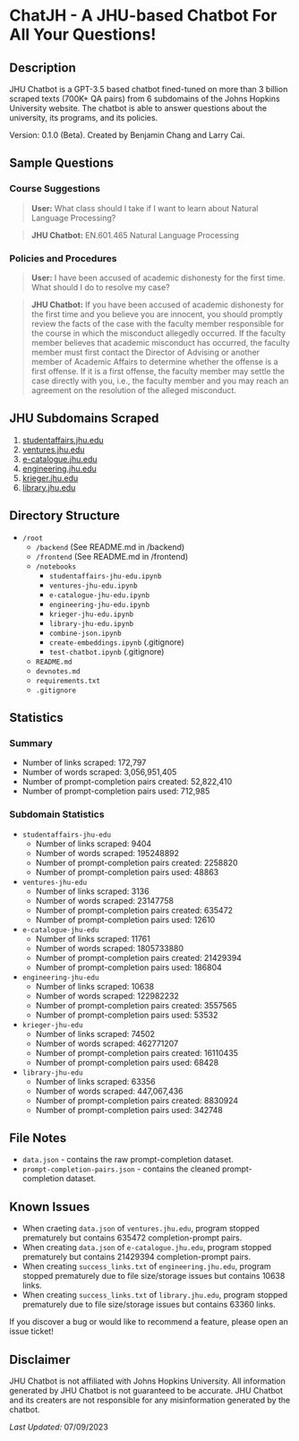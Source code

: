 # ChatJH - A JHU-based Chatbot For All Your Questions!

## Description

JHU Chatbot is a GPT-3.5 based chatbot fined-tuned on more than 3 billion scraped texts (700K+ QA pairs) from 6 subdomains of the Johns Hopkins University website. The chatbot is able to answer questions about the university, its programs, and its policies.

Version: 0.1.0 (Beta). Created by Benjamin Chang and Larry Cai.

## Sample Questions

### Course Suggestions

> **User:** What class should I take if I want to learn about Natural Language Processing?

> **JHU Chatbot:** EN.601.465 Natural Language Processing

### Policies and Procedures

> **User:** I have been accused of academic dishonesty for the first time. What should I do to resolve my case?

> **JHU Chatbot:** If you have been accused of academic dishonesty for the first time and you believe you are innocent, you should promptly review the facts of the case with the faculty member responsible for the course in which the misconduct allegedly occurred. If the faculty member believes that academic misconduct has occurred, the faculty member must first contact the Director of Advising or another member of Academic Affairs to determine whether the offense is a first offense. If it is a first offense, the faculty member may settle the case directly with you, i.e., the faculty member and you may reach an agreement on the resolution of the alleged misconduct.

## JHU Subdomains Scraped

1. [studentaffairs.jhu.edu](https://studentaffairs.jhu.edu/)
2. [ventures.jhu.edu](https://ventures.jhu.edu/)
3. [e-catalogue.jhu.edu](https://e-catalogue.jhu.edu/)
4. [engineering.jhu.edu](https://engineering.jhu.edu/)
5. [krieger.jhu.edu](https://krieger.jhu.edu/)
6. [library.jhu.edu](https://library.jhu.edu/)

## Directory Structure

- `/root`
  - `/backend` (See README.md in /backend)
  - `/frontend` (See README.md in /frontend)
  - `/notebooks`
    - `studentaffairs-jhu-edu.ipynb`
    - `ventures-jhu-edu.ipynb`
    - `e-catalogue-jhu-edu.ipynb`
    - `engineering-jhu-edu.ipynb`
    - `krieger-jhu-edu.ipynb`
    - `library-jhu-edu.ipynb`
    - `combine-json.ipynb`
    - `create-embeddings.ipynb` (.gitignore)
    - `test-chatbot.ipynb` (.gitignore)
  - `README.md`
  - `devnotes.md`
  - `requirements.txt`
  - `.gitignore`

## Statistics

### Summary

- Number of links scraped: 172,797
- Number of words scraped: 3,056,951,405
- Number of prompt-completion pairs created: 52,822,410
- Number of prompt-completion pairs used: 712,985

### Subdomain Statistics

- `studentaffairs-jhu-edu`
  - Number of links scraped: 9404
  - Number of words scraped: 195248892
  - Number of prompt-completion pairs created: 2258820
  - Number of prompt-completion pairs used: 48863
- `ventures-jhu-edu`
  - Number of links scraped: 3136
  - Number of words scraped: 23147758
  - Number of prompt-completion pairs created: 635472
  - Number of prompt-completion pairs used: 12610
- `e-catalogue-jhu-edu`
  - Number of links scraped: 11761
  - Number of words scraped: 1805733880
  - Number of prompt-completion pairs created: 21429394
  - Number of prompt-completion pairs used: 186804
- `engineering-jhu-edu`
  - Number of links scraped: 10638
  - Number of words scraped: 122982232
  - Number of prompt-completion pairs created: 3557565
  - Number of prompt-completion pairs used: 53532
- `krieger-jhu-edu`
  - Number of links scraped: 74502
  - Number of words scraped: 462771207
  - Number of prompt-completion pairs created: 16110435
  - Number of prompt-completion pairs used: 68428
- `library-jhu-edu`
  - Number of links scraped: 63356
  - Number of words scraped: 447,067,436
  - Number of prompt-completion pairs created: 8830924
  - Number of prompt-completion pairs used: 342748

## File Notes

- `data.json` - contains the raw prompt-completion dataset.
- `prompt-completion-pairs.json` - contains the cleaned prompt-completion dataset.

## Known Issues

- When craeting `data.json` of `ventures.jhu.edu`, program stopped prematurely but contains 635472 completion-prompt pairs.
- When creating `data.json` of `e-catalogue.jhu.edu`, program stopped prematurely but contains 21429394 completion-prompt pairs.
- When creating `success_links.txt` of `engineering.jhu.edu`, program stopped prematurely due to file size/storage issues but contains 10638 links.
- When creating `success_links.txt` of `library.jhu.edu`, program stopped prematurely due to file size/storage issues but contains 63360 links.

If you discover a bug or would like to recommend a feature, please open an issue ticket!

## Disclaimer

JHU Chatbot is not affiliated with Johns Hopkins University. All information generated by JHU Chatbot is not guaranteed to be accurate. JHU Chatbot and its creaters are not responsible for any misinformation generated by the chatbot.

_Last Updated:_ 07/09/2023
